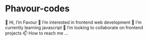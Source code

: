 # Phavour-codes
👋 Hi, I’m Favour
👀 I’m interested in frontend web development
🌱 I’m currently learning javascript
💞️ I’m looking to collaborate on frontend projects
📫 How to reach me ...
